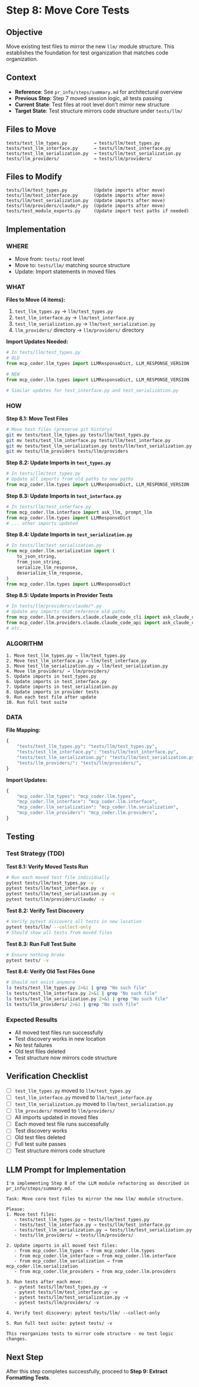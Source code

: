 # Step 8: Move Core Tests

## Objective
Move existing test files to mirror the new `llm/` module structure. This establishes the foundation for test organization that matches code organization.

## Context
- **Reference**: See `pr_info/steps/summary.md` for architectural overview
- **Previous Step**: Step 7 moved session logic, all tests passing
- **Current State**: Test files at root level don't mirror new structure
- **Target State**: Test structure mirrors code structure under `tests/llm/`

## Files to Move

```
tests/test_llm_types.py          → tests/llm/test_types.py
tests/test_llm_interface.py      → tests/llm/test_interface.py
tests/test_llm_serialization.py  → tests/llm/test_serialization.py
tests/llm_providers/             → tests/llm/providers/
```

## Files to Modify

```
tests/llm/test_types.py          (Update imports after move)
tests/llm/test_interface.py      (Update imports after move)
tests/llm/test_serialization.py  (Update imports after move)
tests/llm/providers/claude/*.py  (Update imports after move)
tests/test_module_exports.py     (Update import test paths if needed)
```

## Implementation

### WHERE
- Move from: `tests/` root level
- Move to: `tests/llm/` matching source structure
- Update: Import statements in moved files

### WHAT

**Files to Move (4 items):**
1. `test_llm_types.py` → `llm/test_types.py`
2. `test_llm_interface.py` → `llm/test_interface.py`
3. `test_llm_serialization.py` → `llm/test_serialization.py`
4. `llm_providers/` directory → `llm/providers/` directory

**Import Updates Needed:**
```python
# In tests/llm/test_types.py
# OLD
from mcp_coder.llm_types import LLMResponseDict, LLM_RESPONSE_VERSION

# NEW
from mcp_coder.llm.types import LLMResponseDict, LLM_RESPONSE_VERSION

# Similar updates for test_interface.py and test_serialization.py
```

### HOW

**Step 8.1: Move Test Files**

```bash
# Move test files (preserve git history)
git mv tests/test_llm_types.py tests/llm/test_types.py
git mv tests/test_llm_interface.py tests/llm/test_interface.py
git mv tests/test_llm_serialization.py tests/llm/test_serialization.py
git mv tests/llm_providers tests/llm/providers
```

**Step 8.2: Update Imports in `test_types.py`**

```python
# In tests/llm/test_types.py
# Update all imports from old paths to new paths
from mcp_coder.llm.types import LLMResponseDict, LLM_RESPONSE_VERSION
```

**Step 8.3: Update Imports in `test_interface.py`**

```python
# In tests/llm/test_interface.py
from mcp_coder.llm.interface import ask_llm, prompt_llm
from mcp_coder.llm.types import LLMResponseDict
# ... other imports updated
```

**Step 8.4: Update Imports in `test_serialization.py`**

```python
# In tests/llm/test_serialization.py
from mcp_coder.llm.serialization import (
    to_json_string,
    from_json_string,
    serialize_llm_response,
    deserialize_llm_response,
)
from mcp_coder.llm.types import LLMResponseDict
```

**Step 8.5: Update Imports in Provider Tests**

```python
# In tests/llm/providers/claude/*.py
# Update any imports that reference old paths
from mcp_coder.llm.providers.claude.claude_code_cli import ask_claude_code_cli
from mcp_coder.llm.providers.claude.claude_code_api import ask_claude_code_api
# etc.
```

### ALGORITHM
```
1. Move test_llm_types.py → llm/test_types.py
2. Move test_llm_interface.py → llm/test_interface.py
3. Move test_llm_serialization.py → llm/test_serialization.py
4. Move llm_providers/ → llm/providers/
5. Update imports in test_types.py
6. Update imports in test_interface.py
7. Update imports in test_serialization.py
8. Update imports in provider tests
9. Run each test file after update
10. Run full test suite
```

### DATA

**File Mapping:**
```python
{
    "tests/test_llm_types.py": "tests/llm/test_types.py",
    "tests/test_llm_interface.py": "tests/llm/test_interface.py",
    "tests/test_llm_serialization.py": "tests/llm/test_serialization.py",
    "tests/llm_providers/": "tests/llm/providers/",
}
```

**Import Updates:**
```python
{
    "mcp_coder.llm_types": "mcp_coder.llm.types",
    "mcp_coder.llm_interface": "mcp_coder.llm.interface",
    "mcp_coder.llm_serialization": "mcp_coder.llm.serialization",
    "mcp_coder.llm_providers": "mcp_coder.llm.providers",
}
```

## Testing

### Test Strategy (TDD)

**Test 8.1: Verify Moved Tests Run**

```bash
# Run each moved test file individually
pytest tests/llm/test_types.py -v
pytest tests/llm/test_interface.py -v
pytest tests/llm/test_serialization.py -v
pytest tests/llm/providers/claude/ -v
```

**Test 8.2: Verify Test Discovery**

```bash
# Verify pytest discovers all tests in new location
pytest tests/llm/ --collect-only
# Should show all tests from moved files
```

**Test 8.3: Run Full Test Suite**

```bash
# Ensure nothing broke
pytest tests/ -v
```

**Test 8.4: Verify Old Test Files Gone**

```bash
# Should not exist anymore
ls tests/test_llm_types.py 2>&1 | grep "No such file"
ls tests/test_llm_interface.py 2>&1 | grep "No such file"
ls tests/test_llm_serialization.py 2>&1 | grep "No such file"
ls tests/llm_providers/ 2>&1 | grep "No such file"
```

### Expected Results
- All moved test files run successfully
- Test discovery works in new location
- No test failures
- Old test files deleted
- Test structure now mirrors code structure

## Verification Checklist
- [ ] `test_llm_types.py` moved to `llm/test_types.py`
- [ ] `test_llm_interface.py` moved to `llm/test_interface.py`
- [ ] `test_llm_serialization.py` moved to `llm/test_serialization.py`
- [ ] `llm_providers/` moved to `llm/providers/`
- [ ] All imports updated in moved files
- [ ] Each moved test file runs successfully
- [ ] Test discovery works
- [ ] Old test files deleted
- [ ] Full test suite passes
- [ ] Test structure mirrors code structure

## LLM Prompt for Implementation

```
I'm implementing Step 8 of the LLM module refactoring as described in pr_info/steps/summary.md.

Task: Move core test files to mirror the new llm/ module structure.

Please:
1. Move test files:
   - tests/test_llm_types.py → tests/llm/test_types.py
   - tests/test_llm_interface.py → tests/llm/test_interface.py
   - tests/test_llm_serialization.py → tests/llm/test_serialization.py
   - tests/llm_providers/ → tests/llm/providers/

2. Update imports in all moved test files:
   - from mcp_coder.llm_types → from mcp_coder.llm.types
   - from mcp_coder.llm_interface → from mcp_coder.llm.interface
   - from mcp_coder.llm_serialization → from mcp_coder.llm.serialization
   - from mcp_coder.llm_providers → from mcp_coder.llm.providers

3. Run tests after each move:
   - pytest tests/llm/test_types.py -v
   - pytest tests/llm/test_interface.py -v
   - pytest tests/llm/test_serialization.py -v
   - pytest tests/llm/providers/ -v

4. Verify test discovery: pytest tests/llm/ --collect-only

5. Run full test suite: pytest tests/ -v

This reorganizes tests to mirror code structure - no test logic changes.
```

## Next Step
After this step completes successfully, proceed to **Step 9: Extract Formatting Tests**.
